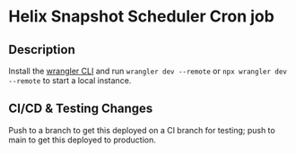 # Helix Snapshot Scheduler Cron job

## Description
Install the [wrangler CLI](https://developers.cloudflare.com/workers/wrangler/install-and-update/) and run `wrangler dev --remote` or `npx wrangler dev --remote` to start a local instance.

## CI/CD & Testing Changes
Push to a branch to get this deployed on a CI branch for testing; push to main to get this deployed to production.